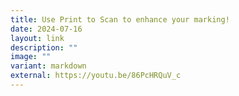 ```yaml
---
title: Use Print to Scan to enhance your marking!
date: 2024-07-16
layout: link
description: ""
image: ""
variant: markdown
external: https://youtu.be/86PcHRQuV_c
---
```

